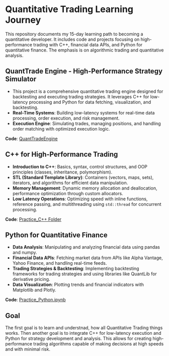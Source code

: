 # Quantitative Trading Learning Journey

This repository documents my 15-day learning path to becoming a quantitative developer. It includes code and projects focusing on high-performance trading with C++, financial data APIs, and Python for quantitative finance. The emphasis is on algorithmic trading and quantitative analysis.

## **QuantTrade Engine - High-Performance Strategy Simulator**
- This project is a comprehensive quantitative trading engine designed for backtesting and executing trading strategies. It leverages C++ for low-latency processing and Python for data fetching, visualization, and backtesting.
- **Real-Time Systems**: Building low-latency systems for real-time data processing, order execution, and risk management.
- **Execution Engine**: Simulating trades, managing positions, and handling order matching with optimized execution logic.

**Code**: [QuantTradeEngine](./QuantTradeEngine)

## **C++ for High-Performance Trading**
- **Introduction to C++**: Basics, syntax, control structures, and OOP principles (classes, inheritance, polymorphism).
- **STL (Standard Template Library)**: Containers (vectors, maps, sets), iterators, and algorithms for efficient data manipulation.
- **Memory Management**: Dynamic memory allocation and deallocation, performance optimization through custom allocators.
- **Low Latency Operations**: Optimizing speed with inline functions, reference passing, and multithreading using `std::thread` for concurrent processing.

**Code**: [Practice_C++ Folder](./Practice_C++)

## **Python for Quantitative Finance**
- **Data Analysis**: Manipulating and analyzing financial data using pandas and numpy.
- **Financial Data APIs**: Fetching market data from APIs like Alpha Vantage, Yahoo Finance, and handling real-time feeds.
- **Trading Strategies & Backtesting**: Implementing backtesting frameworks for trading strategies and using libraries like QuantLib for derivative pricing.
- **Data Visualization**: Plotting trends and financial indicators with Matplotlib and Plotly.

**Code**: [Practice_Python.ipynb](./Practice_Python.ipynb)

## **Goal**
The first goal is to learn and understnad, how all Quantitative Trading things works. Then another goal is to integrate C++ for low-latency execution and Python for strategy development and analysis. This allows for creating high-performance trading algorithms capable of making decisions at high speeds and with minimal risk.
